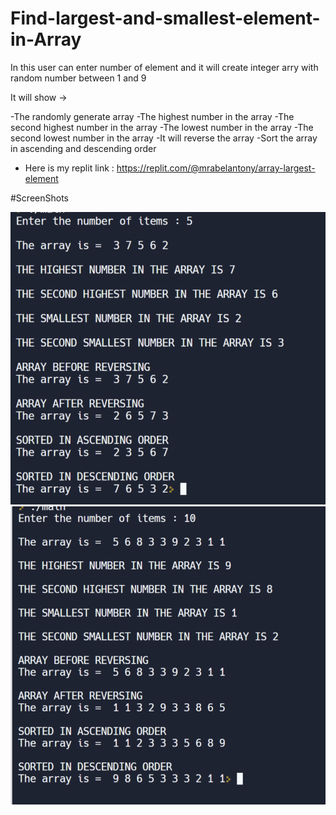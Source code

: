 # Find-largest-and-smallest-element-in-Array


In this user can enter number of element and it will create integer arry with random number between 1 and 9

It will show ->

-The randomly generate array
-The highest number in the array
-The second highest number in the array
-The lowest number in the array
-The second lowest number in the array
-It will reverse the array
-Sort the array in ascending and descending order

- Here is my replit link : https://replit.com/@mrabelantony/array-largest-element

#ScreenShots

![Capture1](/ScreenShots/1.png)
![Capture1](/ScreenShots/2.png)
